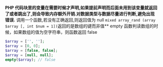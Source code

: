 **PHP 代码块里的变量在需要时候才声明,如果提前声明而后面未用到该变量就返回了或者跳出了,则会导致内存额外开销.对数据类型与数据尽量进行判断,避免出现错误.**
调用一个函数,若没有正确返回,则返回值为 null
`mixed array_rand (array $array [, int $num = 1])`返回的是数组的键而非值**
empty 函数判读数组的时候，如果数组的值为空字符串，则函数返回 false
```php
$array = ['', ''];
$array = [0, 0];
$array = [false, false];
$array = [null, null];
empty($array); // false
```
